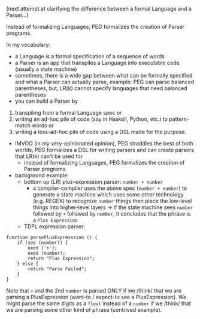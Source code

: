 (next attempt at clarifying the difference between a formal Language and a Parser...) 

Instead of formalizing Languages, PEG formalizes the creation of Parser programs.

In my vocabulary:

- a Language is a formal specification of a sequence of words
- a Parser is an app that transpiles a Language into executable code (usually a state machine)
- sometimes, there is a wide gap between what can be formally specified and what a Parser can actually parse, example: PEG can parse balanced parentheses, but, LR(k) cannot specify languages that need balanced parentheses
- you can build a Parser by 
1. transpiling from a formal Language spec or 
2. writing an ad-hoc pile of code (say in Haskell, Python, etc.) to pattern-match words or 
3. writing a less-ad-hoc pile of code using a DSL made for the purpose.
- IMVOO (in my very-opinionated opinion), PEG straddles the best of both worlds, PEG formalizes a DSL for writing parsers and can create parsers that LR(k) can't be used for
	- instead of formalizing Languages, PEG formalizes the creation of Parser programs
- background example:
	- bottom up (LR) plus-expression parser: `number + number`
		- a compiler-compiler uses the above spec (`number + number`) to generate a state machine which uses some other technology (e.g. REGEX) to recognize `number` things then piece the low-level things into higher-level layers -> if the state machine sees  `number` followed by `+` followed by `number`, it concludes that the phrase is a `Plus Expression`
	- TDPL expression parser: 
```
function parsePlusExpresssion () {
    if (see (number)) {
        need ('+');
        need (number);
        return "Plus Expression";
    } else {
        return "Parse Failed";
    }
}
```

Note that `+` and the 2nd `number` is parsed ONLY if we /think/ that we are parsing a PlusExpression (want-to / expect-to see a PlusExpression).  We might parse the same digits as a `float` instead of a `number` if we /think/ that we are parsing some other kind of phrase (contrived example).
    
